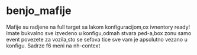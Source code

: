 # benjo_mafije
Mafije su radjene na full target sa lakom konfiguracijom,ox ivnentory ready! Imate bukvalno sve izvedeno u konfigu,odmah stvara ped-a,box zonu samo event povezete za vozila,sto se sefova tice sve vam je apsolutno vezano u konfigu. Sadrze f6 meni na nh-context
